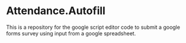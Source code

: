 # Attendance.Autofill
This is a repository for the google script editor code to submit a google forms survey using input from a google spreadsheet.
